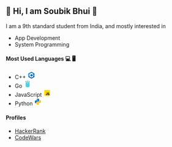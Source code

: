 ## :wave: Hi, I am Soubik Bhui :wave:
I am a 9th standard student from India, and mostly interested in
- App Development
- System Programming
#### Most Used Languages  :computer:  :desktop_computer:
- C++ <img src="assets/cpp.png">
- Go <img src="assets/golang.png">
- JavaScript <img src="assets/js.png">
- Python <img src="assets/py.png">

#### Profiles
- [HackerRank](https://www.hackerrank.com/soubikbhuiwk007)
- [CodeWars](https://www.codewars.com/users/soubikbhuiwk007)
